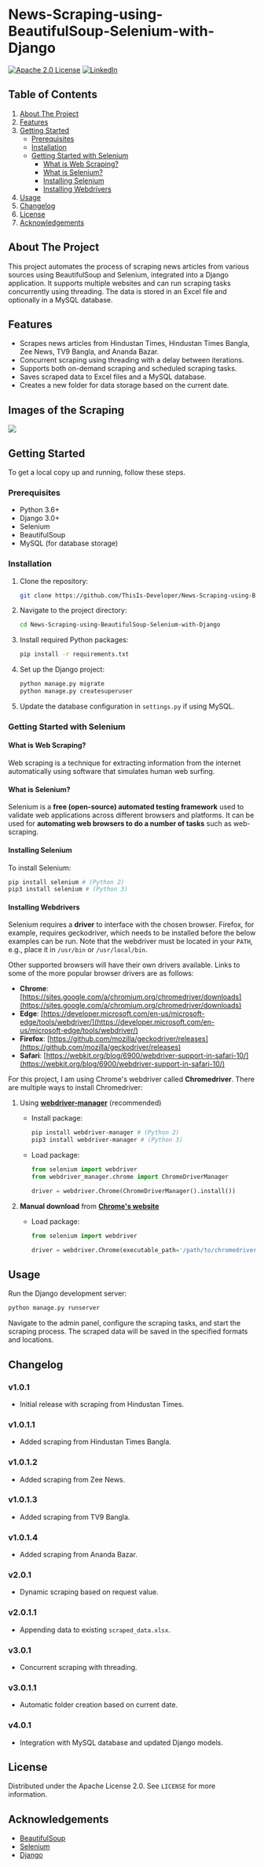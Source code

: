 # News-Scraping-using-BeautifulSoup-Selenium-with-Django

[![Apache 2.0 License][license-shield]][license-url]
[![LinkedIn][linkedin-shield]][linkedin-url]

## Table of Contents
1. [About The Project](#about-the-project)
2. [Features](#features)
3. [Getting Started](#getting-started)
    - [Prerequisites](#prerequisites)
    - [Installation](#installation)
    - [Getting Started with Selenium](#getting-started-with-selenium)
        - [What is Web Scraping?](#what-is-web-scraping)
        - [What is Selenium?](#what-is-selenium)
        - [Installing Selenium](#installing-selenium)
        - [Installing Webdrivers](#installing-webdrivers)
4. [Usage](#usage)
5. [Changelog](#changelog)
6. [License](#license)
7. [Acknowledgements](#acknowledgements)

## About The Project

This project automates the process of scraping news articles from various sources using BeautifulSoup and Selenium, integrated into a Django application. It supports multiple websites and can run scraping tasks concurrently using threading. The data is stored in an Excel file and optionally in a MySQL database.

## Features

- Scrapes news articles from Hindustan Times, Hindustan Times Bangla, Zee News, TV9 Bangla, and Ananda Bazar.
- Concurrent scraping using threading with a delay between iterations.
- Supports both on-demand scraping and scheduled scraping tasks.
- Saves scraped data to Excel files and a MySQL database.
- Creates a new folder for data storage based on the current date.

## Images of the Scraping
<img src="image/project.jpg">

## Getting Started

To get a local copy up and running, follow these steps.

### Prerequisites

- Python 3.6+
- Django 3.0+
- Selenium
- BeautifulSoup
- MySQL (for database storage)

### Installation

1. Clone the repository:
    ```sh
    git clone https://github.com/ThisIs-Developer/News-Scraping-using-BeautifulSoup-Selenium-with-Django.git
    ```
2. Navigate to the project directory:
    ```sh
    cd News-Scraping-using-BeautifulSoup-Selenium-with-Django
    ```
3. Install required Python packages:
    ```sh
    pip install -r requirements.txt
    ```
4. Set up the Django project:
    ```sh
    python manage.py migrate
    python manage.py createsuperuser
    ```
5. Update the database configuration in `settings.py` if using MySQL.

### Getting Started with Selenium

#### What is Web Scraping?

Web scraping is a technique for extracting information from the internet automatically using software that simulates human web surfing.

#### What is Selenium?

Selenium is a **free (open-source) automated testing framework** used to validate web applications across different browsers and platforms. It can be used for **automating web browsers to do a number of tasks** such as web-scraping.

#### Installing Selenium

To install Selenium:
```sh
pip install selenium # (Python 2)
pip3 install selenium # (Python 3)
```

#### Installing Webdrivers

Selenium requires a **driver** to interface with the chosen browser. Firefox, for example, requires geckodriver, which needs to be installed before the below examples can be run. Note that the webdriver must be located in your `PATH`, e.g., place it in `/usr/bin` or `/usr/local/bin`.

Other supported browsers will have their own drivers available. Links to some of the more popular browser drivers are as follows:

- **Chrome**: [https://sites.google.com/a/chromium.org/chromedriver/downloads](https://sites.google.com/a/chromium.org/chromedriver/downloads)
- **Edge**: [https://developer.microsoft.com/en-us/microsoft-edge/tools/webdriver/](https://developer.microsoft.com/en-us/microsoft-edge/tools/webdriver/)
- **Firefox**: [https://github.com/mozilla/geckodriver/releases](https://github.com/mozilla/geckodriver/releases)
- **Safari**: [https://webkit.org/blog/6900/webdriver-support-in-safari-10/](https://webkit.org/blog/6900/webdriver-support-in-safari-10/)

For this project, I am using Chrome's webdriver called **Chromedriver**. There are multiple ways to install Chromedriver:
1. Using [**webdriver-manager**](https://pypi.org/project/webdriver-manager/) (recommended)
    
    - Install package:
        ```sh
        pip install webdriver-manager # (Python 2)
        pip3 install webdriver-manager # (Python 3)
        ```     
    - Load package:
        ```python
        from selenium import webdriver
        from webdriver_manager.chrome import ChromeDriverManager

        driver = webdriver.Chrome(ChromeDriverManager().install())
        ```

2. **Manual download** from [**Chrome's website**](https://sites.google.com/a/chromium.org/chromedriver/downloads)

    - Load package:
        ```python
        from selenium import webdriver

        driver = webdriver.Chrome(executable_path='/path/to/chromedriver')
        ```

## Usage

Run the Django development server:
```sh
python manage.py runserver
```

Navigate to the admin panel, configure the scraping tasks, and start the scraping process. The scraped data will be saved in the specified formats and locations.

## Changelog

### v1.0.1

- Initial release with scraping from Hindustan Times.

### v1.0.1.1

- Added scraping from Hindustan Times Bangla.

### v1.0.1.2

- Added scraping from Zee News.

### v1.0.1.3

- Added scraping from TV9 Bangla.

### v1.0.1.4

- Added scraping from Ananda Bazar.

### v2.0.1

- Dynamic scraping based on request value.

### v2.0.1.1

- Appending data to existing `scraped_data.xlsx`.

### v3.0.1

- Concurrent scraping with threading.

### v3.0.1.1

- Automatic folder creation based on current date.

### v4.0.1

- Integration with MySQL database and updated Django models.

## License

Distributed under the Apache License 2.0. See `LICENSE` for more information.

## Acknowledgements

- [BeautifulSoup](https://www.crummy.com/software/BeautifulSoup/)
- [Selenium](https://www.selenium.dev/)
- [Django](https://www.djangoproject.com/)

[license-shield]: https://img.shields.io/badge/License-Apache%202.0-red.svg
[license-url]: https://github.com/ThisIs-Developer/News-Scraping-using-BeautyfulSoup-Selenium-with-Django/blob/main/LICENSE
[linkedin-shield]: https://img.shields.io/badge/-LinkedIn-black.svg?style=flat&logo=linkedin&colorB=blue
[linkedin-url]: https://www.linkedin.com/in/baivabsarkar/
